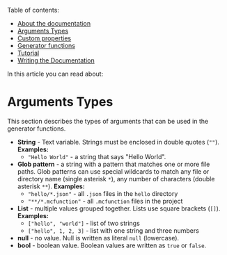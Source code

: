 <!-- doctree start -->
Table of contents:
- [About the documentation](/docs/README.md)
- [Arguments Types](/docs/arguments_types.md)
- [Custom properties](/docs/custom_properties.md)
- [Generator functions](/docs/generator_functions.md)
- [Tutorial](/docs/tutorial.md)
- [Writing the Documentation](/docs/writing_the_documentation.md)

In this article you can read about:
<!-- doctree end -->
# Arguments Types
This section describes the types of arguments that can be used in the generator functions.

- **String** - Text variable. Strings must be enclosed in double quotes (`""`).
  **Examples:**
  - `"Hello World"` - a string that says "Hello World".
- **Glob pattern** - a string with a pattern that matches one or more file paths. Glob patterns can use special wildcards to match any file or directory name (single asterisk `*`), any number of characters (double asterisk `**`). **Examples:**
  - `"hello/*.json"` - all `.json` files in the `hello` directory
  - `"**/*.mcfunction"` - all `.mcfunction` files in the project
- **List** - multiple values grouped together. Lists use square brackets
  (`[]`). **Examples:**
  - `["hello", "world"]` - list of two strings
  - `["hello", 1, 2, 3]` - list with one string and three numbers
- **null** - no value. Null is written as literal `null` (lowercase).
- **bool** - boolean value. Boolean values are written as `true` or `false`.
